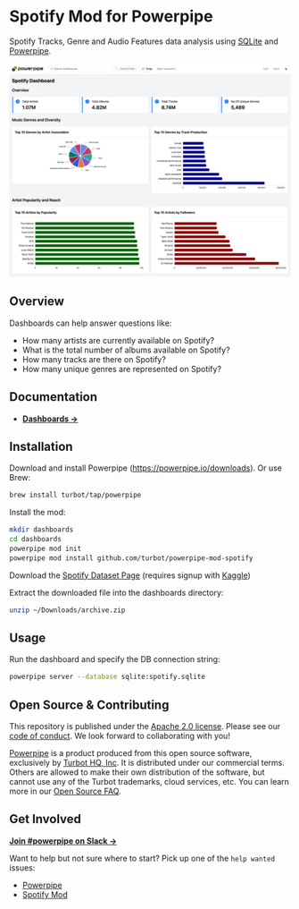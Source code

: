 # Spotify Mod for Powerpipe

Spotify Tracks, Genre and Audio Features data analysis using [SQLite](https://sqlite.org) and [Powerpipe](https://powerpipe.io).

![image](https://github.com/turbot/powerpipe-mod-spotify/blob/initial-set/docs/spotify_dashboard_screenshot.png)

## Overview

Dashboards can help answer questions like:

- How many artists are currently available on Spotify?
- What is the total number of albums available on Spotify?
- How many tracks are there on Spotify?
- How many unique genres are represented on Spotify?

## Documentation

- **[Dashboards →](https://hub.powerpipe.io/mods/turbot/spotify/dashboards)**

## Installation

Download and install Powerpipe (https://powerpipe.io/downloads). Or use Brew:

```sh
brew install turbot/tap/powerpipe
```

Install the mod:

```sh
mkdir dashboards
cd dashboards
powerpipe mod init
powerpipe mod install github.com/turbot/powerpipe-mod-spotify
```

Download the [Spotify Dataset Page](https://www.kaggle.com/datasets/shahjhanalam/movie-data-analytics-dataset/versions/1) (requires signup with [Kaggle](https://www.kaggle.com/))

Extract the downloaded file into the dashboards directory:

```sh
unzip ~/Downloads/archive.zip
```

## Usage

Run the dashboard and specify the DB connection string:

```sh
powerpipe server --database sqlite:spotify.sqlite
```

## Open Source & Contributing

This repository is published under the [Apache 2.0 license](https://www.apache.org/licenses/LICENSE-2.0). Please see our [code of conduct](https://github.com/turbot/.github/blob/main/CODE_OF_CONDUCT.md). We look forward to collaborating with you!

[Powerpipe](https://powerpipe.io) is a product produced from this open source software, exclusively by [Turbot HQ, Inc](https://turbot.com). It is distributed under our commercial terms. Others are allowed to make their own distribution of the software, but cannot use any of the Turbot trademarks, cloud services, etc. You can learn more in our [Open Source FAQ](https://turbot.com/open-source).

## Get Involved

**[Join #powerpipe on Slack →](https://powerpipe.io/community/join)**

Want to help but not sure where to start? Pick up one of the `help wanted` issues:

- [Powerpipe](https://github.com/turbot/powerpipe/labels/help%20wanted)
- [Spotify Mod](https://github.com/turbot/powerpipe-mod-spotify/labels/help%20wanted)
